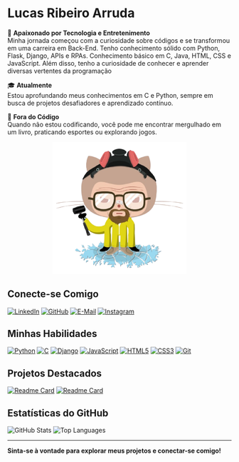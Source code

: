 # Lucas Ribeiro Arruda

🌟 **Apaixonado por Tecnologia e Entretenimento**  
Minha jornada começou com a curiosidade sobre códigos e se transformou em uma carreira em Back-End. Tenho conhecimento sólido com Python, Flask, Django, APIs e RPAs. Conhecimento básico em C, Java, HTML, CSS e JavaScript. Além disso, tenho a curiosidade de conhecer e aprender diversas vertentes da programação

🎓 **Atualmente**  
Estou aprofundando meus conhecimentos em C e Python, sempre em busca de projetos desafiadores e aprendizado contínuo.

🚀 **Fora do Código**  
Quando não estou codificando, você pode me encontrar mergulhado em um livro, praticando esportes ou explorando jogos.

<p align="center">
  <img src="https://github.com/lucasaaarruda/lucasaaarruda/blob/main/octowhite.png" alt="Lucas Arruda" width="300">
</p>

## Conecte-se Comigo

[![LinkedIn](https://img.shields.io/badge/LinkedIn-%230A66C2?style=for-the-badge&logo=linkedin&logoColor=white)](https://www.linkedin.com/in/lucasaarruda/)
[![GitHub](https://img.shields.io/badge/GitHub-%23121011?style=for-the-badge&logo=github&logoColor=white)](https://github.com/lucasaaarruda)
[![E-Mail](https://img.shields.io/badge/Email-%23D14836?style=for-the-badge&logo=gmail&logoColor=white)](mailto:lucasarruda26@hotmail.com)
[![Instagram](https://img.shields.io/badge/Instagram-%23C13584?style=for-the-badge&logo=instagram&logoColor=white)](https://www.instagram.com/lucasaaarruda/)

## Minhas Habilidades

[![Python](https://img.shields.io/badge/Python-%233758C4?style=for-the-badge&logo=python&logoColor=white)](https://github.com/lucasaaarruda/api-cliente)
[![C](https://img.shields.io/badge/C-%2300599C?style=for-the-badge&logo=C&logoColor=white)](https://github.com/lucasaaarruda/listasFaculdadeC)
[![Django](https://img.shields.io/badge/Django-%23092E20?style=for-the-badge&logo=django&logoColor=white)](https://github.com/lucasaaarruda/api-cliente)
[![JavaScript](https://img.shields.io/badge/JavaScript-%23323330?style=for-the-badge&logo=javascript&logoColor=white)](https://github.com/lucasaaarruda/jogo-do_numero_secreto)
[![HTML5](https://img.shields.io/badge/HTML5-%23E34F26?style=for-the-badge&logo=html5&logoColor=white)](https://github.com/lucasaaarruda/jogo-do_numero_secreto)
[![CSS3](https://img.shields.io/badge/CSS3-%231572B6?style=for-the-badge&logo=css3&logoColor=white)](https://github.com/lucasaaarruda/jogo-do_numero_secreto)
[![Git](https://img.shields.io/badge/Git-%F1502F?style=for-the-badge&logo=git&logoColor=white)](https://git-scm.com)

## Projetos Destacados

[![Readme Card](https://github-readme-stats.vercel.app/api/pin/?username=lucasaaarruda&repo=organizador_de_presentes&bg_color=1E1E1E&border_color=FFFFFF&title_color=FFFFFF&text_color=FFFFFF&icon_color=FFFFFF)](https://github.com/lucasaaarruda/organizador_de_presentes)
[![Readme Card](https://github-readme-stats.vercel.app/api/pin/?username=lucasaaarruda&repo=automacao_autodoc&bg_color=1E1E1E&border_color=FFFFFF&title_color=FFFFFF&text_color=FFFFFF&icon_color=FFFFFF)](https://github.com/lucasaaarruda/automacao_autodoc)

## Estatísticas do GitHub

![GitHub Stats](https://github-readme-stats.vercel.app/api?username=lucasaaarruda&show_icons=true&theme=radical&border_radius=10&bg_color=1E1E1E&icon_color=FFFFFF&title_color=FFFFFF&text_color=FFFFFF&hide_title=true)
![Top Languages](https://github-readme-stats.vercel.app/api/top-langs/?username=lucasaaarruda&layout=compact&theme=radical&border_radius=10&bg_color=1E1E1E&icon_color=FFFFFF&title_color=FFFFFF&text_color=FFFFFF)

---

**Sinta-se à vontade para explorar meus projetos e conectar-se comigo!**
